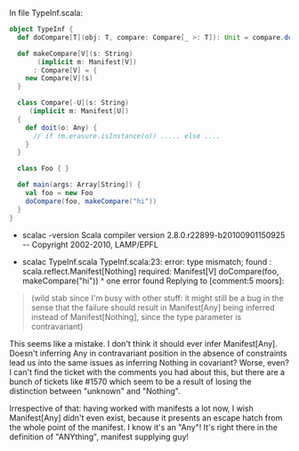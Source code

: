 In file TypeInf.scala:
```scala
object TypeInf {
  def doCompare[T](obj: T, compare: Compare[_ >: T]): Unit = compare.doit(obj)

  def makeCompare[V](s: String)
       (implicit m: Manifest[V])
      : Compare[V] = {
    new Compare[V](s)
  }

  class Compare[-U](s: String)
     (implicit m: Manifest[U])
  {
    def doit(o: Any) {
      // if (m.erasure.isInstance(o)) ..... else ....
    }
  }

  class Foo { }

  def main(args: Array[String]) {
    val foo = new Foo
    doCompare(foo, makeCompare("hi"))
  }
}
```
- scalac -version
Scala compiler version 2.8.0.r22899-b20100901150925 -- Copyright 2002-2010, LAMP/EPFL

- scalac TypeInf.scala
TypeInf.scala:23: error: type mismatch;
 found   : scala.reflect.Manifest[Nothing]
 required: Manifest[V]
    doCompare(foo, makeCompare("hi"))
                              ^
one error found
Replying to [comment:5 moors]: 
> (wild stab since I'm busy with other stuff: it might still be a bug in the sense that the failure should result in Manifest[Any] being inferred instead of Manifest[Nothing], since the type parameter is contravariant)

This seems like a mistake.  I don't think it should ever infer Manifest[Any].  Doesn't inferring Any in contravariant position in the absence of constraints lead us into the same issues as inferring Nothing in covariant? Worse, even? I can't find the ticket with the comments you had about this, but there are a bunch of tickets like #1570 which seem to be a result of losing the distinction between "unknown" and "Nothing".

Irrespective of that: having worked with manifests a lot now, I wish Manifest[Any] didn't even exist, because it presents an escape hatch from the whole point of the manifest.  I know it's an "Any"! It's right there in the definition of "ANYthing", manifest supplying guy!
